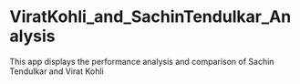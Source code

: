 # ViratKohli_and_SachinTendulkar_Analysis
This app displays the performance analysis and comparison of Sachin Tendulkar and Virat Kohli
